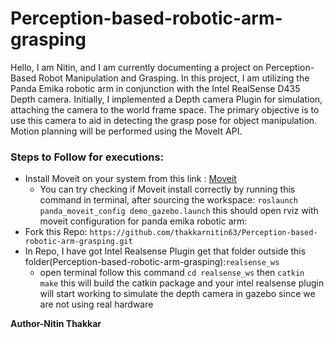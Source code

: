 # Perception-based-robotic-arm-grasping
Hello, I am Nitin, and I am currently documenting a project on Perception-Based Robot Manipulation and Grasping. In this project, I am utilizing the Panda Emika robotic arm in conjunction with the Intel RealSense D435 Depth camera. Initially, I implemented a Depth camera Plugin for simulation, attaching the camera to the world frame space. The primary objective is to use this camera to aid in detecting the grasp pose for object manipulation. Motion planning will be performed using the MoveIt API.

### **Steps to Follow for executions:**
* Install Moveit on your system from this link : [Moveit](https://ros-planning.github.io/moveit_tutorials/doc/getting_started/getting_started.html)
   * You can try checking if Moveit install correctly by running this command in terminal, after sourcing the workspace:
     `roslaunch panda_moveit_config demo_gazebo.launch` this should open rviz with moveit configuration for           panda emika robotic arm:
* Fork this Repo: `https://github.com/thakkarnitin63/Perception-based-robotic-arm-grasping.git`
* In Repo, I have got Intel Realsense Plugin get that folder outside this folder(Perception-based-robotic-arm-grasping):`realsense_ws`
  * open terminal follow this command `cd realsense_ws` then `catkin make` this will build the catkin package       and your intel realsense plugin will start working to simulate the depth camera in gazebo since we are not      using real hardware
    

**Author-Nitin Thakkar**
